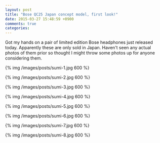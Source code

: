 ```yaml
---
layout: post
title: "Bose QC25 Japan concept model, first look!"
date: 2015-03-27 15:48:59 +0900
comments: true
categories: 
---
```


Got my hands on a pair of limited edition Bose headphones just released
today. Apparently these are only sold in Japan. Haven't seen any actual photos
of them prior so thought I might throw some photos up for anyone considering them.

{% img /images/posts/sumi-1.jpg 600 %}

{% img /images/posts/sumi-2.jpg 600 %}

{% img /images/posts/sumi-3.jpg 600 %}

{% img /images/posts/sumi-4.jpg 600 %}

{% img /images/posts/sumi-5.jpg 600 %}

{% img /images/posts/sumi-6.jpg 600 %}

{% img /images/posts/sumi-7.jpg 600 %}

{% img /images/posts/sumi-8.jpg 600 %}


